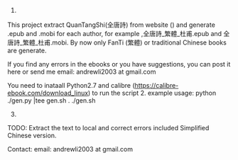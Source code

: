 1.
This project extract QuanTangShi(全唐詩) from website () and generate .epub and .mobi for each author, for example ,全唐詩_繁體_杜甫.epub and 全唐詩_繁體_杜甫.mobi.
By now only FanTi (繁體) or traditional Chinese books are generate.

If you find any errors in the ebooks or you have suggestions, you can post it here or send me email: andrewli2003 at gmail.com

You need to inataall Python2.7 and calibre (https://calibre-ebook.com/download_linux) to run the script
2.
example usage: 
python ./gen.py |tee gen.sh
. ./gen.sh

3.
TODO:
Extract the text to local and correct errors included
Simplified Chinese version.

Contact: email: andrewli2003 at gmail.com
